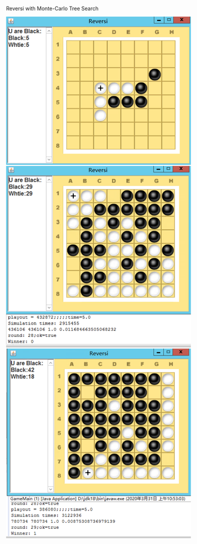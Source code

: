 Reversi with Monte-Carlo Tree Search

![3](https://github.com/hexter-hangzhou/java/blob/master/Reversi-master-mcts/3.png)
![2](https://github.com/hexter-hangzhou/java/blob/master/Reversi-master-mcts/2.png)
![1](https://github.com/hexter-hangzhou/java/blob/master/Reversi-master-mcts/1.png)
